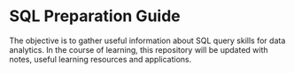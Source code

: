 # SQL Preparation Guide

The objective is to gather useful information about SQL query skills for data analytics. In the course of learning, this repository will be updated with notes, useful learning resources and applications.
